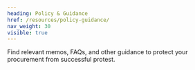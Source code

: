 ```yaml
---
heading: Policy & Guidance
href: /resources/policy-guidance/
nav_weight: 30
visible: true
---
```


Find relevant memos, FAQs, and other guidance to protect your procurement from successful protest.
